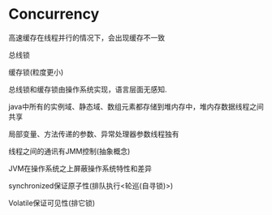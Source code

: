 # Concurrency

高速缓存在线程并行的情况下，会出现缓存不一致

总线锁

缓存锁(粒度更小)

总线锁和缓存锁由操作系统实现，语言层面无感知.

java中所有的实例域、静态域、数组元素都存储到堆内存中，堆内存数据线程之间共享

局部变量、方法传递的参数、异常处理器参数线程独有

线程之间的通讯有JMM控制(抽象概念)

JVM在操作系统之上屏蔽操作系统特性和差异



synchronized保证原子性(排队执行<轮巡(自寻锁)>)

Volatile保证可见性(排它锁)